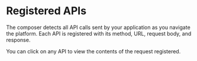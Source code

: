 # Registered APIs

The composer detects all API calls sent by your application as you navigate the platform. Each API is registered with its method, URL, request body, and response.

You can click on any API to view the contents of the request registered.
